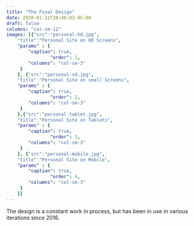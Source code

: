 ```yaml
---
title: "The Final Design"
date: 2020-01-31T20:46:03-05:00
draft: false
columns: "col-sm-12"
images: [{"src":"personal-hd.jpg",
    "title":"Personal Site on HD Screens",
    "params" : {
        "caption": true,
                "order": 1,
        "columns": "col-sm-3"
     }
    }, {"src":"personal-sd.jpg",
    "title":"Personal Site on small Screens",
    "params" : {
        "caption": true,
                "order": 2,
        "columns": "col-sm-3"
     }
    },{"src":"personal-tablet.jpg",
    "title":"Personal Site on Tablets",
    "params" : {
        "caption": true,
                "order": 3,
        "columns": "col-sm-3"
     }
    }, {"src":"personal-mobile.jpg",
    "title":"Personal Site on Mobile",
    "params" : {
        "caption": true,
                "order": 4,
        "columns": "col-sm-3"
     }
    }]
---
```

The design is a constant work in process, but has been in use in various iterations since 2016.